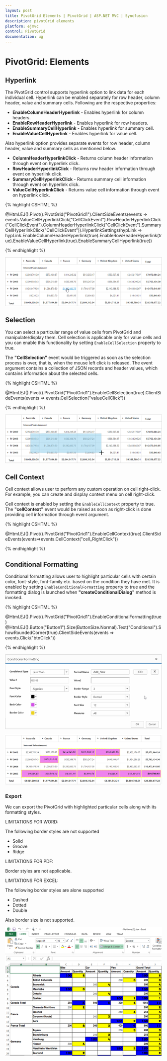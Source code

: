 ```yaml
---
layout: post
title: PivotGrid Elements | PivotGrid | ASP.NET MVC | Syncfusion
description: pivotGrid elements
platform: ejmvc
control: PivotGrid
documentation: ug
---
```


# PivotGrid: Elements

## Hyperlink
The PivotGrid control supports hyperlink option to link data for each individual cell. Hyperlink can be enabled separately for row header, column header, value and summary cells. Following are the respective properties:

* **EnableColumnHeaderHyperlink** - Enables hyperlink for column headers.
* **EnableRowHeaderHyperlink** - Enables hyperlink for row headers.
* **EnableSummaryCellHyperlink** - Enables hyperlink for summary cell.
* **EnableValueCellHyperlink** - Enables hyperlink for value cell.

Also hyperlink option provides separate events for row header, column header, value and summary cells as mentioned below.

* **ColumnHeaderHyperlinkClick** - Returns column header information through event on hyperlink click.
* **RowHeaderHyperlinkClick** - Returns row header information through event on hyperlink click.
* **SummaryCellHyperlinkClick** - Returns summary cell information through event on hyperlink click.
* **ValueCellHyperlinkClick** - Returns value cell information through event on hyperlink click.

{% highlight CSHTML %}

@Html.EJ().Pivot().PivotGrid("PivotGrid1").ClientSideEvents(events => events.ValueCellHyperlinkClick("CellClickEvent").RowHeaderHyperlinkClick("CellClickEvent").ColumnHeaderHyperlinkClick("CellClickEvent").SummaryCellHyperlinkClick("CellClickEvent")).HyperlinkSettings(hypLink => hypLink.EnableColumnHeaderHyperlink(true).EnableRowHeaderHyperlink(true).EnableValueCellHyperlink(true).EnableSummaryCellHyperlink(true))

<script type="text/javascript">
    CellClickEvent = function(evt) {
        alert("Cell Click event is fired");
    }
</script>

{% endhighlight %}

![Hyperlink in ASP NET MVC pivot grid control](PivotGrid-Elements_images/hyperlink.png)

## Selection
You can select a particular range of value cells from PivotGrid and manipulate/display them. Cell selection is applicable only for value cells and you can enable this functionality by setting `EnableCellSelection` property to true.

The **"CellSelection"** event would be triggered as soon as the selection process is over, that is, when the mouse left click is released. The event argument contains a collection of JSON records and header values, which contains information about the selected cells.

{% highlight CSHTML %}

@Html.EJ().Pivot().PivotGrid("PivotGrid1").EnableCellSelection(true).ClientSideEvents(events => events.CellSelection("valueCellClick"))

<script type="text/javascript">
    valueCellClick = function(evt) {
        // The event lets you to perform required operation with the selected set of cells. The details of the selected range can be obtained in the parameter of the event.
        cellvalue = evt.JSONRecords;
        rowheaders = evt.rowHeader;
        colheaders = evt.columnHeader;
    }
</script>

{% endhighlight %}

![Cell selection in ASP NET MVC pivot grid control](PivotGrid-Elements_images/cellselection.png)

## Cell Context
Cell context allows user to perform any custom operation on cell right-click. For example, you can create and display context menu on cell right-click.

Cell context is enabled by setting the `EnableCellContext` property to true. The **"cellContext"** event would be raised as soon as right-click is done providing cell information through event argument.

{% highlight CSHTML %}

@Html.EJ().Pivot().PivotGrid("PivotGrid1").EnableCellContext(true).ClientSideEvents(events=>events.CellContext("cell_RightClick"))

<script type="text/javascript">
    cell_RightClick = function(evt) {
        //Write your Cell Context code here
    }
</script>

{% endhighlight %}

## Conditional Formatting
Conditional formatting allows user to highlight particular cells with certain color, font-style, font-family etc. based on the condition they have met. It is enabled by setting `EnableConditionalFormatting` property to true and the formatting dialog is launched when **"createConditionalDialog"** method is invoked.

{% highlight CSHTML %}

@Html.EJ().Pivot().PivotGrid("PivotGrid1").EnableConditionalFormatting(true)
@Html.EJ().Button("Button1").Size(ButtonSize.Normal).Text("Conditional").ShowRoundedCorner(true).ClientSideEvents(events => events.Click("btnClick"))

<script type="text/javascript">
    function btnClick(e) {
        var pivotGridObj = $('#PivotGrid1').data("ejPivotGrid");
        if (pivotGridObj.model.enableConditionalFormatting) {
            pivotGridObj.createConditionalDialog();
        }
    }
</script>

{% endhighlight %}

![Conditional formatting dialog in ASP NET MVC pivot grid control](PivotGrid-Elements_images/FormatDialog.png)

![ASP NET MVC pivot grid control with conditional formatting](PivotGrid-Elements_images/FormattedGrid.png)

### Export

We can export the PivotGrid with highlighted particular cells along with its formatting styles.

LIMITATIONS FOR WORD:

The following border styles are not supported

* Solid
* Groove
* Ridge

LIMITATIONS FOR PDF:

Border styles are not applicable.

LIMITATIONS FOR EXCEL:

The following border styles are alone supported

* Dashed
* Dotted
* Double

Also border size is not supported.

![Excel exporting with conditional formatting in ASP NET MVC pivot grid control](PivotGrid-Elements_images/conditional_export.png)
